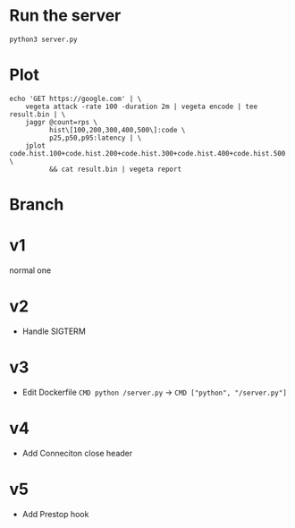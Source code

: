 # Run the server 
`python3 server.py`



# Plot
```
echo 'GET https://google.com' | \
    vegeta attack -rate 100 -duration 2m | vegeta encode | tee result.bin | \
    jaggr @count=rps \
          hist\[100,200,300,400,500\]:code \
          p25,p50,p95:latency | \
    jplot code.hist.100+code.hist.200+code.hist.300+code.hist.400+code.hist.500 \
          && cat result.bin | vegeta report
```

# Branch
# v1
normal one

# v2
- Handle SIGTERM

# v3
- Edit Dockerfile `CMD python /server.py` -> `CMD ["python", "/server.py"]`

# v4
- Add Conneciton close header

# v5 
- Add Prestop hook